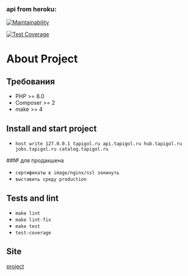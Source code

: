 ### api from heroku:
[![Maintainability](https://api.codeclimate.com/v1/badges/1433e161c6fc40dc15b7/maintainability)](https://codeclimate.com/github/vasilysmolin/user-parser/maintainability)

[![Test Coverage](https://api.codeclimate.com/v1/badges/1433e161c6fc40dc15b7/test_coverage)](https://codeclimate.com/github/vasilysmolin/user-parser/test_coverage)

# About Project


## Требования

* PHP >= 8.0
* Composer >= 2
* make >= 4

## Install and start project
* `host write 127.0.0.1 tapigol.ru api.tapigol.ru hub.tapigol.ru jobs.tapigol.ru catalog.tapigol.ru`

##№ для продакшена
* `сертификаты в image/nginx/ssl закинуть`
* `выставить среду production`


## Tests and lint

* `make lint`
* `make lint-fix`
* `make test`
* `test-coverage`

## Site
[project](https://heroku.com)

